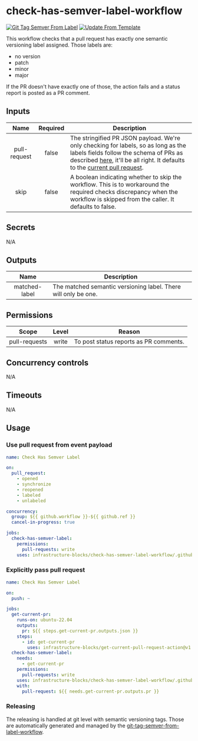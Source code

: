 # check-has-semver-label-workflow
[![Git Tag Semver From Label](https://github.com/infrastructure-blocks/check-has-semver-label-workflow/actions/workflows/git-tag-semver-from-label.yml/badge.svg)](https://github.com/infrastructure-blocks/check-has-semver-label-workflow/actions/workflows/git-tag-semver-from-label.yml)
[![Update From Template](https://github.com/infrastructure-blocks/check-has-semver-label-workflow/actions/workflows/update-from-template.yml/badge.svg)](https://github.com/infrastructure-blocks/check-has-semver-label-workflow/actions/workflows/update-from-template.yml)

This workflow checks that a pull request has exactly one semantic versioning label assigned. Those labels
are:
- no version
- patch
- minor
- major

If the PR doesn't have exactly one of those, the action fails and a status report is posted as a PR comment.

## Inputs

|     Name     | Required | Description                                                                                                                                                                                                                                                                                                                                                           |
|:------------:|:--------:|-----------------------------------------------------------------------------------------------------------------------------------------------------------------------------------------------------------------------------------------------------------------------------------------------------------------------------------------------------------------------|
| pull-request |  false   | The stringified PR JSON payload. We're only checking for labels, so as long as the labels fields follow the schema of PRs as described [here](https://docs.github.com/en/webhooks/webhook-events-and-payloads#pull_request), it'll be all right. It defaults to the [current pull request](https://github.com/infrastructure-blocks/get-current-pull-request-action). |
|     skip     |  false   | A boolean indicating whether to skip the workflow. This is to workaround the required checks discrepancy when the workflow is skipped from the caller. It defaults to false.                                                                                                                                                                                          |

## Secrets

N/A

## Outputs

|     Name      | Description                                                    |
|:-------------:|----------------------------------------------------------------|
| matched-label | The matched semantic versioning label. There will only be one. |

## Permissions

|     Scope     | Level | Reason                                 |
|:-------------:|:-----:|----------------------------------------|
| pull-requests | write | To post status reports as PR comments. |

## Concurrency controls

N/A

## Timeouts

N/A

## Usage

### Use pull request from event payload

```yaml
name: Check Has Semver Label

on:
  pull_request:
    - opened
    - synchronize
    - reopened
    - labeled
    - unlabeled

concurrency:
  group: ${{ github.workflow }}-${{ github.ref }}
  cancel-in-progress: true

jobs:
  check-has-semver-label:
    permissions:
      pull-requests: write
    uses: infrastructure-blocks/check-has-semver-label-workflow/.github/workflows/workflow.yml@v2
```
### Explicitly pass pull request

```yaml
name: Check Has Semver Label

on:
  push: ~

jobs:
  get-current-pr:
    runs-on: ubuntu-22.04
    outputs:
      pr: ${{ steps.get-current-pr.outputs.json }}
    steps:
      - id: get-current-pr
        uses: infrastructure-blocks/get-current-pull-request-action@v1
  check-has-semver-label:
    needs:
      - get-current-pr
    permissions:
      pull-requests: write
    uses: infrastructure-blocks/check-has-semver-label-workflow/.github/workflows/workflow.yml@v2
    with:
      pull-request: ${{ needs.get-current-pr.outputs.pr }}
```

### Releasing

The releasing is handled at git level with semantic versioning tags. Those are automatically generated and managed
by the [git-tag-semver-from-label-workflow](https://github.com/infrastructure-blocks/git-tag-semver-from-label-workflow).
